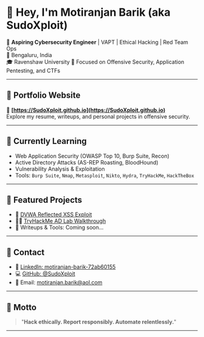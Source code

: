 # 👋 Hey, I'm Motiranjan Barik (aka SudoXploit)

🚀 **Aspiring Cybersecurity Engineer** | VAPT | Ethical Hacking | Red Team Ops  
📍 Bengaluru, India  
🎓 Ravenshaw University 
🎯 Focused on Offensive Security, Application Pentesting, and CTFs

---

## 💼 Portfolio Website  
🔗 **[https://SudoXploit.github.io](https://SudoXploit.github.io)**  
Explore my resume, writeups, and personal projects in offensive security.

---

## 🧠 Currently Learning
- Web Application Security (OWASP Top 10, Burp Suite, Recon)
- Active Directory Attacks (AS-REP Roasting, BloodHound)
- Vulnerability Analysis & Exploitation
- Tools: `Burp Suite`, `Nmap`, `Metasploit`, `Nikto`, `Hydra`, `TryHackMe`, `HackTheBox`

---

## 📜 Featured Projects
- 🔎 [DVWA Reflected XSS Exploit](https://SudoXploit.github.io/projects/dvwa-xss.html)
- 🏴‍☠️ [TryHackMe AD Lab Walkthrough](https://SudoXploit.github.io/projects/tryhackme-ad.html)
- 💾 Writeups & Tools: Coming soon...

---

## 📇 Contact

- 🔗 [LinkedIn: motiranjan-barik-72ab60155](https://www.linkedin.com/in/motiranjan-barik-72ab60155)
- 💻 [GitHub: @SudoXploit](https://github.com/SudoXploit)
- 📧 Email: motiranjan.barik@aol.com

---

## 💬 Motto

> "**Hack ethically. Report responsibly. Automate relentlessly.**"

---
